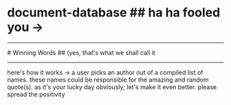 # document-database  ## ha ha fooled you ->
<hr>
# Winning Words  ## (yes, that's what we shall call it
<hr>
here's how it works ->  a user picks an author out of a compiled list of names. these names could be responsible for the amazing and random quote(s). as it's your lucky day obviously; let's make it even better. please spread the positivity
